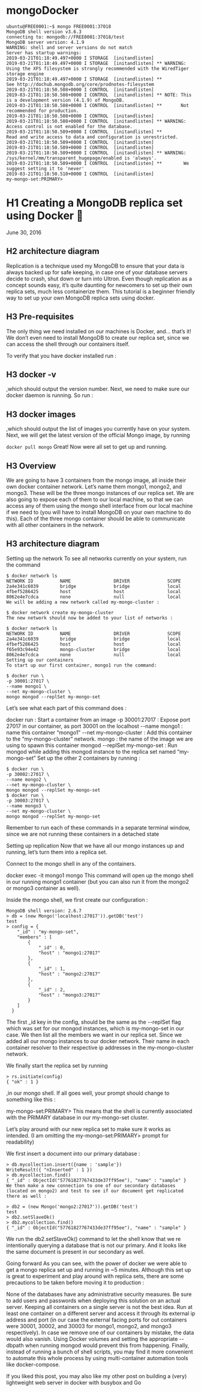 # mongoDocker


```
ubuntu@FREE0001:~$ mongo FREE0001:37018
MongoDB shell version v3.6.3
connecting to: mongodb://FREE0001:37018/test
MongoDB server version: 4.1.9
WARNING: shell and server versions do not match
Server has startup warnings: 
2019-03-21T01:18:49.497+0000 I STORAGE  [initandlisten] 
2019-03-21T01:18:49.497+0000 I STORAGE  [initandlisten] ** WARNING: Using the XFS filesystem is strongly recommended with the WiredTiger storage engine
2019-03-21T01:18:49.497+0000 I STORAGE  [initandlisten] **          See http://dochub.mongodb.org/core/prodnotes-filesystem
2019-03-21T01:18:50.508+0000 I CONTROL  [initandlisten] 
2019-03-21T01:18:50.508+0000 I CONTROL  [initandlisten] ** NOTE: This is a development version (4.1.9) of MongoDB.
2019-03-21T01:18:50.508+0000 I CONTROL  [initandlisten] **       Not recommended for production.
2019-03-21T01:18:50.508+0000 I CONTROL  [initandlisten] 
2019-03-21T01:18:50.508+0000 I CONTROL  [initandlisten] ** WARNING: Access control is not enabled for the database.
2019-03-21T01:18:50.509+0000 I CONTROL  [initandlisten] **          Read and write access to data and configuration is unrestricted.
2019-03-21T01:18:50.509+0000 I CONTROL  [initandlisten] 
2019-03-21T01:18:50.509+0000 I CONTROL  [initandlisten] 
2019-03-21T01:18:50.509+0000 I CONTROL  [initandlisten] ** WARNING: /sys/kernel/mm/transparent_hugepage/enabled is 'always'.
2019-03-21T01:18:50.509+0000 I CONTROL  [initandlisten] **        We suggest setting it to 'never'
2019-03-21T01:18:50.510+0000 I CONTROL  [initandlisten] 
my-mongo-set:PRIMARY> 
```
# H1 Creating a MongoDB replica set using Docker 🍃
June 30, 2016
## H2 architecture diagram
Replication is a technique used my MongoDB to ensure that your data is always backed up for safe keeping, in case one of your database servers decide to crash, shut down or turn into Ultron. Even though replication as a concept sounds easy, it’s quite daunting for newcomers to set up their own replica sets, much less containerize them.
This tutorial is a beginner friendly way to set up your own MongoDB replica sets using docker.

## H3 Pre-requisites
The only thing we need installed on our machines is Docker, and… that’s it! We don’t even need to install MongoDB to create our replica set, since we can access the shell through our containers itself.

To verify that you have docker installed run :

## H3 docker -v
,which should output the version number. Next, we need to make sure our docker daemon is running. So run :

## H3 docker images
,which should output the list of images you currently have on your system.
Next, we will get the latest version of the official Mongo image, by running

```docker pull mongo```
Great! Now were all set to get up and running.

## H3 Overview
We are going to have 3 containers from the mongo image, all inside their own docker container network. Let’s name them mongo1, mongo2, and mongo3. These will be the three mongo instances of our replica set. We are also going to expose each of them to our local machine, so that we can access any of them using the mongo shell interface from our local machine if we need to (you will have to install MongoDB on your own machine to do this). Each of the three mongo container should be able to communicate with all other containers in the network.

## H3 architecture diagram
Setting up the network
To see all networks currently on your system, run the command
```
$ docker network ls
NETWORK ID          NAME                DRIVER              SCOPE
2a4e341c6039        bridge              bridge              local
4fbef5286425        host                host                local
8062e4e7cdca        none                null                local
We will be adding a new network called my-mongo-cluster :

$ docker network create my-mongo-cluster
The new network should now be added to your list of networks :

$ docker network ls
NETWORK ID          NAME                DRIVER              SCOPE
2a4e341c6039        bridge              bridge              local
4fbef5286425        host                host                local
f65e93c94e42        mongo-cluster       bridge              local
8062e4e7cdca        none                null                local
Setting up our containers
To start up our first container, mongo1 run the command:

$ docker run \
-p 30001:27017 \
--name mongo1 \
--net my-mongo-cluster \
mongo mongod --replSet my-mongo-set
```
Let’s see what each part of this command does :

docker run : Start a container from an image
-p 30001:27017 : Expose port 27017 in our container, as port 30001 on the localhost
--name mongo1 : name this container “mongo1”
--net my-mongo-cluster : Add this container to the “my-mongo-cluster” network.
mongo : the name of the image we are using to spawn this container
mongod --replSet my-mongo-set : Run mongod while adding this mongod instance to the replica set named “my-mongo-set”
Set up the other 2 containers by running :
```
$ docker run \
-p 30002:27017 \
--name mongo2 \
--net my-mongo-cluster \
mongo mongod --replSet my-mongo-set
$ docker run \
-p 30003:27017 \
--name mongo3 \
--net my-mongo-cluster \
mongo mongod --replSet my-mongo-set
```
Remember to run each of these commands in a separate terminal window, since we are not running these containers in a detached state

Setting up replication
Now that we have all our mongo instances up and running, let’s turn them into a replica set.

Connect to the mongo shell in any of the containers.

docker exec -it mongo1 mongo
This command will open up the mongo shell in our running mongo1 container (but you can also run it from the mongo2 or mongo3 container as well).

Inside the mongo shell, we first create our configuration :
```
MongoDB shell version: 2.6.7
> db = (new Mongo('localhost:27017')).getDB('test')
test
> config = {
  	"_id" : "my-mongo-set",
  	"members" : [
  		{
  			"_id" : 0,
  			"host" : "mongo1:27017"
  		},
  		{
  			"_id" : 1,
  			"host" : "mongo2:27017"
  		},
  		{
  			"_id" : 2,
  			"host" : "mongo3:27017"
  		}
  	]
  }
  ```
The first _id key in the config, should be the same as the --replSet flag which was set for our mongod instances, which is my-mongo-set in our case. We then list all the members we want in our replica set. Since we added all our mongo instances to our docker network. Their name in each container resolver to their respective ip addresses in the my-mongo-cluster network.

We finally start the replica set by running
```
> rs.initiate(config)
{ "ok" : 1 }
```
,in our mongo shell. If all goes well, your prompt should change to something like this :

my-mongo-set:PRIMARY>
This means that the shell is currently associated with the PRIMARY database in our my-mongo-set cluster.

Let’s play around with our new replica set to make sure it works as intended. (I am omitting the my-mongo-set:PRIMARY> prompt for readability)

We first insert a document into our primary database :
```
> db.mycollection.insert({name : 'sample'})
WriteResult({ "nInserted" : 1 })
> db.mycollection.find()
{ "_id" : ObjectId("57761827767433de37ff95ee"), "name" : "sample" }
We then make a new connection to one of our secondary databases (located on mongo2) and test to see if our document get replicated there as well :

> db2 = (new Mongo('mongo2:27017')).getDB('test')
test
> db2.setSlaveOk()
> db2.mycollection.find()
{ "_id" : ObjectId("57761827767433de37ff95ee"), "name" : "sample" }
```
We run the db2.setSlaveOk() command to let the shell know that we re intentionally querying a database that is not our primary. And it looks like the same document is present in our secondary as well.

Going forward
As you can see, with the power of docker we were able to get a mongo replica set up and running in ~5 minutes. Although this set up is great to experiment and play around with replica sets, there are some precautions to be taken before moving it to production :

None of the databases have any administrative security measures. Be sure to add users and passwords when deploying this solution on an actual server.
Keeping all containers on a single server is not the best idea. Run at least one container on a different server and access it through its external ip address and port (in our case the external facing ports for out containers were 30001, 30002, and 30003 for mongo1, mongo2, and mongo3 respectively).
In case we remove one of our containers by mistake, the data would also vanish. Using Docker volumes and setting the appropriate --dbpath when running mongod would prevent this from happening.
Finally, instead of running a bunch of shell scripts, you may find it more convenient to automate this whole process by using multi-container automation tools like docker-compose.

If you liked this post, you may also like my other post on building a (very) lightweight web server in docker with busybox and Go
